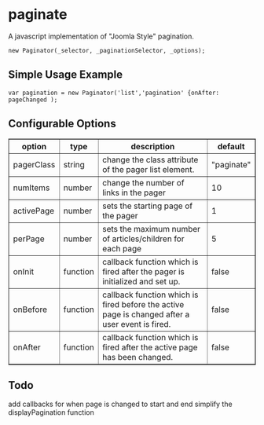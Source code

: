 paginate
========

A javascript implementation of "Joomla Style" pagination.

    new Paginator(_selector, _paginationSelector, _options);

Simple Usage Example
-------------
    var pagination = new Paginator('list','pagination' {onAfter: pageChanged );

Configurable Options
-------------

<table border=1>
  <tbody>
    <!-- Results table headers -->
    <tr>
      <th>option</th>
      <th>type</th>
      <th>description</th>
      <th>default</th>
    </tr>
    <tr>
      <td>pagerClass</td>
      <td>string</td>
      <td>change the class attribute of the pager list element.</td>
      <td>"paginate"</td>
    </tr>
    <tr>
      <td>numItems</td>
      <td>number</td>
      <td>change the number of links in the pager</td>
      <td>10</td>
    </tr>
    <tr>
      <td>activePage</td>
      <td>number</td>
      <td>sets the starting page of the pager</td>
      <td>1</td>
    </tr>
    <tr>
      <td>perPage</td>
      <td>number</td>
      <td>sets the maximum number of articles/children for each page</td>
      <td>5</td>
    </tr>
    <tr>
      <td>onInit</td>
      <td>function</td>
      <td>callback function which is fired after the pager is initialized and set up.</td>
      <td>false</td>
    </tr>
    <tr>
      <td>onBefore</td>
      <td>function</td>
      <td>callback function which is fired before the active page is changed after a user event is fired.</td>
      <td>false</td>
    </tr>
    <tr>
      <td>onAfter</td>
      <td>function</td>
      <td>callback function which is fired after the active page has been changed.</td>
      <td>false</td>
    </tr>
  </tbody>
</table>

Todo
-------------
add callbacks for when page is changed to start and end
simplify the displayPagination function
